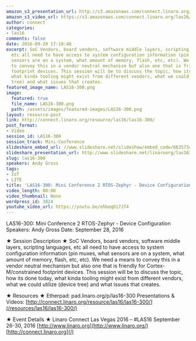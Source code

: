 ```yaml
---
amazon_s3_presentation_url: http://s3.amazonaws.com/connect.linaro.org/las16/Presentations/Wednesday/LAS16-300-%20Device%20Configuration%20.pdf
amazon_s3_video_url: https://s3.amazonaws.com/connect.linaro.org/las16/Videos/Wednesday/LAS16-300%20Mini%20Conference%202%20Cortex-M%20Software%20-%20Device%20Configuration.mp4
author: connect
categories:
- las16
comments: false
date: 2016-09-20 17:10:48
excerpt: SoC Vendors, board vendors, software middle layers, scripting languages,
  etc all need to have access to system configuration information (pin muxes, what
  sensors are on a system, what amount of memory, flash, etc, etc). We need a means
  to convey this in a vendor neutral mechanism but also one that is friendly for Cortex-M/constrained
  footprint devices. This session will be to discuss the topic, how its done today,
  what kinda tooling might exist from different vendors, what we could utilize (device
  tree) and what issues that creates.
featured_image_name: LAS16-300.png
image:
  featured: true
  file_name: LAS16-300.png
  path: /assets/images/featured-images/LAS16-300.png
layout: resource-post
link: http://connect.linaro.org/resource/las16/las16-300/
post_format:
- Video
session_id: LAS16-300
session_track: Mini-Conference
slideshare_embed_url: //www.slideshare.net/slideshow/embed_code/66357348
slideshare_presentation_url: http://www.slideshare.net/linaroorg/las16300-mini-conference-2-cortexm-software-device-configuration
slug: las16-300
speakers: Andy Gross
tags:
- IoT
- LITE
title: 'LAS16-300: Mini Conference 2 RTOS-Zephyr - Device Configuration'
video_length: 00:00
video_thumbnail: None
wordpress_id: 3824
youtube_video_url: https://youtu.be/ehbeqDi7Jf4
---
```


LAS16-300: Mini Conference 2 RTOS-Zephyr - Device Configuration
Speakers: Andy Gross
Date: September 28, 2016

★ Session Description ★
SoC Vendors, board vendors, software middle layers, scripting languages, etc all need to have access to system configuration information (pin muxes, what sensors are on a system, what amount of memory, flash, etc, etc). We need a means to convey this in a vendor neutral mechanism but also one that is friendly for Cortex-M/constrained footprint devices. This session will be to discuss the topic, how its done today, what kinda tooling might exist from different vendors, what we could utilize (device tree) and what issues that creates.

★ Resources ★
Etherpad: pad.linaro.org/p/las16-300
Presentations & Videos: [http://connect.linaro.org/resource/las16/las16-300/](/resources/las16/las16-300/)

★ Event Details ★
Linaro Connect Las Vegas 2016 – #LAS16
September 26-30, 2016
[http://www.linaro.org](http://www.linaro.org/)
[http://connect.linaro.org](/)